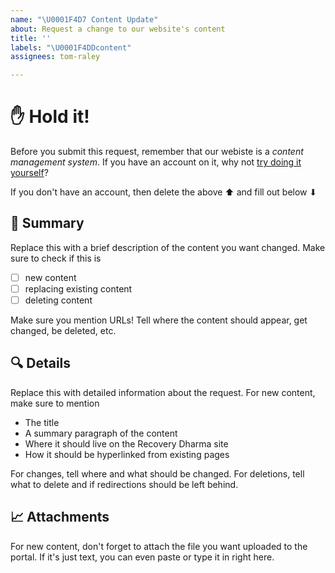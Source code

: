 ```yaml
---
name: "\U0001F4D7 Content Update"
about: Request a change to our website's content
title: ''
labels: "\U0001F4DDcontent"
assignees: tom-raley

---
```


# ✋ Hold it!

Before you submit this request, remember that our webiste is a _content management system_. If you have an account on it, why not [try doing it yourself](https://recoverydharma.org/wp-login.php)?

If you don't have an account, then delete the above ⬆ and fill out below ⬇


## 📕 Summary

Replace this with a brief description of the content you want changed. Make sure to check if this is
- [ ] new content
- [ ] replacing existing content
- [ ] deleting content

Make sure you mention URLs! Tell where the content should appear, get changed, be deleted, etc.


## 🔍 Details

Replace this with detailed information about the request. For new content, make sure to mention
- The title
- A summary paragraph of the content
- Where it should live on the Recovery Dharma site
- How it should be hyperlinked from existing pages

For changes, tell where and what should be changed. For deletions, tell what to delete and if redirections should be left behind.


## 📈 Attachments

For new content, don't forget to attach the file you want uploaded to the portal. If it's just text, you can even paste or type it in right here.

